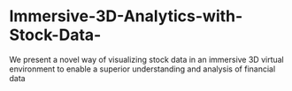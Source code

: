 # Immersive-3D-Analytics-with-Stock-Data-
We present a novel way of visualizing stock data in an immersive 3D virtual environment to enable a superior understanding and analysis of financial data
